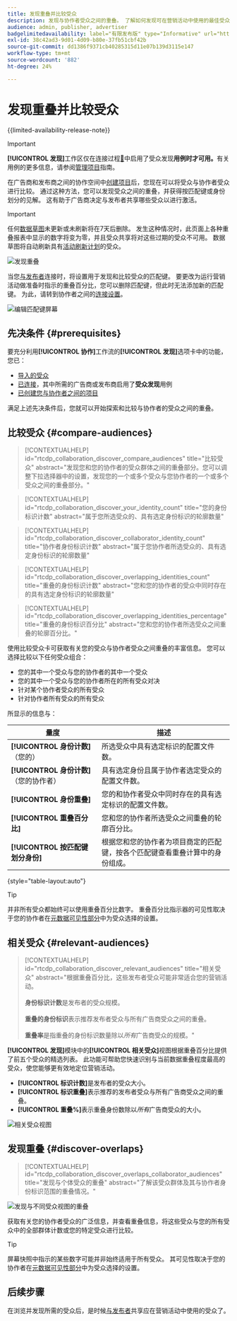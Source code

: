 ```yaml
---
title: 发现重叠并比较受众
description: 发现与协作者受众之间的重叠。 了解如何发现可在营销活动中使用的最佳受众。
audience: admin, publisher, advertiser
badgelimitedavailability: label="有限发布版" type="Informative" url="https://helpx.adobe.com/cn/legal/product-descriptions/real-time-customer-data-platform-collaboration.html newtab=true"
exl-id: 38c42ad3-9d01-4d09-b80e-37fb51cbf42b
source-git-commit: dd1386f9371cb40285315d11e07b139d3115e147
workflow-type: tm+mt
source-wordcount: '882'
ht-degree: 24%

---
```


# 发现重叠并比较受众

{{limited-availability-release-note}}

>[!IMPORTANT]
>
>**[!UICONTROL 发现]**&#x200B;工作区仅在连接过程[&#128279;](../connect/establishing-connections.md#connection-settings)中启用了受众发现&#x200B;**用例时才可用。**&#x200B;有关用例的更多信息，请参阅[管理项目](./manage-projects.md#project-use-cases)指南。

在广告商和发布商之间的协作空间中[创建项目](/help/guide/collaborate/manage-projects.md)后，您现在可以将受众与协作者受众进行比较。 通过这种方法，您可以发现受众之间的重叠，并获得按匹配键或身份划分的见解。 这有助于广告商决定与发布者共享哪些受众以进行激活。

>[!IMPORTANT]
>
>任何[数据草图](/help/guide/glossary.md#sketches)未更新或未刷新将在7天后删除。 发生这种情况时，此页面上各种重叠报表中显示的数字将变为零，并且受众共享将对这些过期的受众不可用。 数据草图将自动刷新具有[活动刷新计划](/help/guide/setup/onboard-audiences.md#schedule)的受众。

![发现重叠](/help/assets/collaborate/discover-overlaps/discover-overlaps.png)

当您[与发布者](/help/guide/connect/establishing-connections.md#connection-settings)连接时，将设置用于发现和比较受众的匹配键。 要更改为运行营销活动做准备时指示的重叠百分比，您可以删除匹配键，但此时无法添加新的匹配键。 为此，请转到协作者之间的[连接设置](/help/guide/connect/establishing-connections.md#connection-settings)。

![编辑匹配键屏幕](/help/assets/collaborate/discover-overlaps/edit-match-keys.png)

## 先决条件 {#prerequisites}

要充分利用&#x200B;**[!UICONTROL 协作]**&#x200B;工作流的&#x200B;**[!UICONTROL 发现]**&#x200B;选项卡中的功能，您已：

* [导入的受众](/help/guide/setup/onboard-audiences.md)
* [已连接](/help/guide/connect/establishing-connections.md)，其中所需的广告商或发布商启用了&#x200B;**受众发现**&#x200B;用例
* [已创建您与协作者之间的项目](/help/guide/collaborate/manage-projects.md)

满足上述先决条件后，您就可以开始探索和比较与协作者的受众之间的重叠。

## 比较受众 {#compare-audiences}

>[!CONTEXTUALHELP]
>id="rtcdp_collaboration_discover_compare_audiences"
>title="比较受众"
>abstract="发现您和您的协作者的受众群体之间的重叠部分。您可以调整下拉选择器中的设置，发现您的一个或多个受众与您协作者的一个或多个受众之间的重叠部分。"

>[!CONTEXTUALHELP]
>id="rtcdp_collaboration_discover_your_identity_count"
>title="您的身份标识计数"
>abstract="属于您所选受众的、具有选定身份标识的轮廓数量"

>[!CONTEXTUALHELP]
>id="rtcdp_collaboration_discover_collaborator_identity_count"
>title="协作者身份标识计数"
>abstract="属于您协作者所选受众的、具有选定身份标识的轮廓数量"

>[!CONTEXTUALHELP]
>id="rtcdp_collaboration_discover_overlapping_identities_count"
>title="重叠的身份标识计数"
>abstract="您和您的协作者的受众中同时存在的具有选定身份标识的轮廓数量"

>[!CONTEXTUALHELP]
>id="rtcdp_collaboration_discover_overlapping_identities_percentage"
>title="重叠的身份标识百分比"
>abstract="您和您的协作者所选受众之间重叠的轮廓百分比。"

使用比较受众卡可获取有关您的受众与协作者受众之间重叠的丰富信息。 您可以选择比较以下任何受众组合：

* 您的其中一个受众与您的协作者的其中一个受众
* 您的其中一个受众与您的协作者所在的所有受众对决
* 针对某个协作者受众的所有受众
* 针对协作者所有受众的所有受众

所显示的信息与：

| 量度 | 描述 |
|---------|----------|
| **[!UICONTROL 身份计数]**（您的） | 所选受众中具有选定标识的配置文件数。 |
| **[!UICONTROL 身份计数]** （您的协作者） | 具有选定身份且属于协作者选定受众的配置文件数。 |
| **[!UICONTROL 身份重叠]** | 您的和协作者受众中同时存在的具有选定标识的配置文件数。 |
| **[!UICONTROL 重叠百分比]** | 您和您的协作者所选受众之间重叠的轮廓百分比。 |
| **[!UICONTROL 按匹配键划分身份]** | 根据您和您的协作者为项目商定的匹配键，按各个匹配键查看重叠计算中的身份组成。 |

{style="table-layout:auto"}

>[!TIP]
>
>并非所有受众都始终可以使用重叠百分比数字。 重叠百分比指示器的可见性取决于您的协作者在[元数据可见性部分](/help/guide/setup/onboard-audiences.md#metadata-visibility)中为受众选择的设置。

## 相关受众 {#relevant-audiences}

>[!CONTEXTUALHELP]
>id="rtcdp_collaboration_discover_relevant_audiences"
>title="相关受众"
>abstract="根据重叠百分比，这些发布者受众可能非常适合您的营销活动。<br><br><b>身份标识计数</b>是发布者的受众规模。<br><br> <b>重叠的身份标识</b>表示推荐发布者受众与所有广告商受众之间的重叠。<br><br><b>重叠率</b>是指重叠的身份标识数量除以<i>所有</i>广告商受众的规模。"

**[!UICONTROL 发现]**&#x200B;模块中的&#x200B;**[!UICONTROL 相关受众]**&#x200B;视图根据重叠百分比提供了前五个受众的精选列表。 此功能可帮助您快速识别与当前数据重叠程度最高的受众，使您能够更有效地定位营销活动。

* **[!UICONTROL 标识计数]**&#x200B;是发布者的受众大小。
* **[!UICONTROL 标识重叠]**&#x200B;表示推荐的发布者受众与所有广告商受众之间的重叠。
* **[!UICONTROL 重叠%]**&#x200B;表示重叠身份数除以&#x200B;*所有*&#x200B;广告商受众的大小。

![相关受众视图](/help/assets/collaborate/discover-overlaps/relevant-audiences-highlighted.png)

## 发现重叠 {#discover-overlaps}

>[!CONTEXTUALHELP]
>id="rtcdp_collaboration_discover_overlaps_collaborator_audiences"
>title="发现与个体受众的重叠"
>abstract="了解该受众群体及其与协作者身份标识范围的重叠情况。"

![发现与不同受众视图的重叠](/help/assets/collaborate/discover-overlaps/discover-overlaps-cards-view.png)

获取有关您的协作者受众的广泛信息，并查看重叠信息，将这些受众与您的所有受众中的全部群体计数或您的特定受众进行比较。

>[!TIP]
>
>屏幕快照中指示的某些数字可能并非始终适用于所有受众。 其可见性取决于您的协作者在[元数据可见性部分](/help/guide/setup/onboard-audiences.md#metadata-visibility)中为受众选择的设置。

## 后续步骤

在浏览并发现所需的受众后，是时候[与发布者](/help/guide/collaborate/share.md)共享应在营销活动中使用的受众了。
